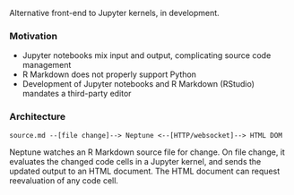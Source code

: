 Alternative front-end to Jupyter kernels, in development.

### Motivation

-   Jupyter notebooks mix input and output, complicating source code management
-   R Markdown does not properly support Python
-   Development of Jupyter notebooks and R Markdown (RStudio) mandates a third-party editor

### Architecture

```
source.md --[file change]--> Neptune <--[HTTP/websocket]--> HTML DOM
```

Neptune watches an R Markdown source file for change. On file change, it evaluates the changed code cells in a Jupyter kernel, and sends the updated output to an HTML document. The HTML document can request reevaluation of any code cell.
